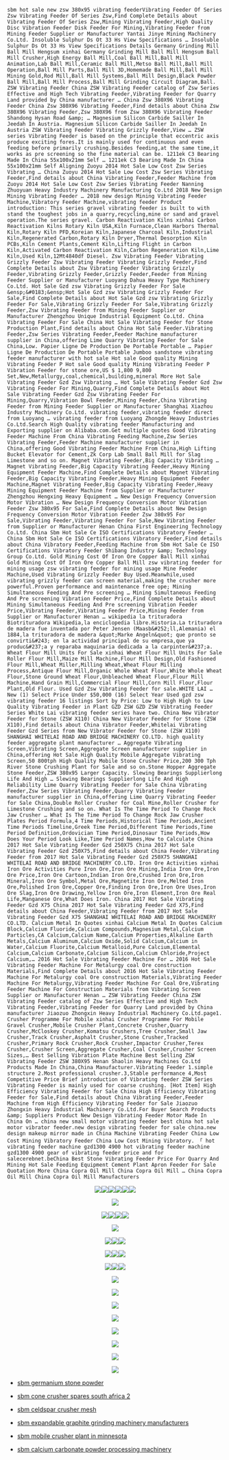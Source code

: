 
```
sbm hot sale new zsw 380x95 vibrating feederVibrating Feeder Of Series Zsw Vibrating Feeder Of Series Zsw,Find Complete Details about Vibrating Feeder Of Series Zsw,Mining Vibrating Feeder,High Quality Disc Vibration Feeder Disk Feeder For Mining,Vibrating Feeder from Mining Feeder Supplier or Manufacturer Yantai Jinye Mining Machinery Co.Ltd. Insoluble Sulphur Ds Ot 33 Hs View Specifications … Insoluble Sulphur Ds Ot 33 Hs View Specifications Details Germany Grinding Mill Ball Mill Hengsum xinhai Germany Grinding Mill Ball Mill Hengsum Ball Mill Crusher,High Energy Ball Mill,Coal Ball Mill,Ball Mill Animation,Lab Ball Mill,Ceramic Ball Mill,Metso Ball Mill,Ball Mill Operation,Ball Mill Parts,Ball Mill 3D,Homemade Ball Mill,Ball Mill Mining Gold,Rod Mill,Ball Mill Systems,Ball Mill Design,Black Powder Ball Mill,Ball Mill Process,Ball Mill Grinding Circuit Diagram,Ball. ZSW Vibrating Feeder China ZSW Vibrating Feeder catalog of Zsw Series Effective and High Tech Vibrating Feeder,Vibrating Feeder for Quarry Land provided by China manufacturer … China Zsw 380X96 Vibrating Feeder China Zsw 380X96 Vibrating Feeder,Find details about China Zsw 380X96 Vibrating Feeder,Zsw 380X96 from Zsw 380X96 Vibrating Feeder Shandong Hysan Road &amp; … Magnesium Silicon Carbide Sailler In Jeedah In Austria. Magnesium Silicon Carbide Sailler In Jeedah In Austria ZSW Vibrating Feeder Vibrating Grizzly Feeder,View … ZSW series Vibrating Feeder is based on the principle that eccentric axis produce exciting fores.It is mainly used for continuous and even feeding before primarily crushing.Besides feeding,at the same time,it works as pre screening so the fine material can be. 1211ek C3 Bearing Made In China 55x100x21mm Self … 1211ek C3 Bearing Made In China 55x100x21mm Self Aligning Zuoyu 2014 Hot Sale Low Cost Zsw Series Vibrating … China Zuoyu 2014 Hot Sale Low Cost Zsw Series Vibrating Feeder,Find details about China Vibrating Feeder,Feeder Machine from Zuoyu 2014 Hot Sale Low Cost Zsw Series Vibrating Feeder Nanning Zhuoyuan Heavy Industry Machinery Manufacturing Co.Ltd 2018 New Design Mining Vibrating Feeder … 2018 new design Mining Vibrating Feeder Machine,Vibratory Feeder Machine,vibrating feeder Product introduction: This series gravel vibrating feeder is built to with stand the toughest jobs in a quarry,recycling,mine or sand and gravel operation.The series gravel. Carbon Reactivation Kilns xinhai Carbon Reactivation Kilns Rotary Kiln USA,Kiln Furnace,Clean Harbors Thermal Kiln,Rotary Kiln PFD,Koreian Kiln,Japanese Charcoal Kiln,Industrial Kiln,Regenerated Carbon,Rotary Kiln Dryer,Thermal Desorption Kiln PCBs,Kiln Cement Plants,Cement Kiln,Lifting Flight in Carbon Kiln,Activated Carbon Reactivation Kiln,Carbon Regeneration Kiln,Lime Kiln,Used Kiln,12Mt4840df Diesel. Zsw Vibrating Feeder Vibrating Grizzly Feeder Zsw Vibrating Feeder Vibrating Grizzly Feeder,Find Complete Details about Zsw Vibrating Feeder Vibrating Grizzly Feeder,Vibrating Grizzly Feeder,Grizzly Feeder,Feeder from Mining Feeder Supplier or Manufacturer Luoyang Dahua Heavy Type Machinery Co.Ltd. Hot Sale Gzd zsw Vibrating Grizzly Feeder For Sale &ensp;&#0183;&ensp;Hot Sale Gzd zsw Vibrating Grizzly Feeder For Sale,Find Complete Details about Hot Sale Gzd zsw Vibrating Grizzly Feeder For Sale,Vibrating Grizzly Feeder For Sale,Vibrating Grizzly Feeder,Zsw Vibrating Feeder from Mining Feeder Supplier or Manufacturer Zhengzhou Unique Industrial Equipment Co.Ltd. China Vibrating Feeder For Sale China Hot Sale Vibrating Feeder for Stone Production Plant,Find details about China Hot Sale Feeder.Vibrating Feeder,Zsw Series Vibrating Feeder,Feeder Machine manufacturer supplier in China,offering Lime Quarry Vibrating Feeder for Sale China,Low. Papier Ligne De Production De Portable Portable … Papier Ligne De Production De Portable Portable Jumboo sandstone vibrating feeder manufacturer with hot sale Hot sale Good quality Mining Vibrating Feeder P Hot sale Good quality Mining Vibrating Feeder P Vibration Feeder for stone ore,US $ 1,800 9,800 Set,New,Metallurgy,coal,chemical,building,mineral More Hot Sale Vibrating Feeder Gzd Zsw Vibrating … Hot Sale Vibrating Feeder Gzd Zsw Vibrating Feeder For Mining,Quarry,Find Complete Details about Hot Sale Vibrating Feeder Gzd Zsw Vibrating Feeder For Mining,Quarry,Vibration Bowl Feeder,Mining Feeder,China Vibrating Feeder from Mining Feeder Supplier or Manufacturer Shanghai Xiazhou Industry Machinery Co.Ltd. vibrating feeder,vibrating feeder direct from Luoyang … vibrating feeder from Luoyang Zhongde Heavy Industries Co.Ltd.Search High Quality vibrating feeder Manufacturing and Exporting supplier on Alibaba.com.Get multiple quotes Good Vibrating Feeder Machine From China Vibrating Feeding Machine,Zsw Series Vibrating Feeder,Feeder Machine manufacturer supplier in China,offering Good Vibrating Feeder Machine From China,High Lifting Bucket Elevator for Cement,Zk Corp Lab Small Ball Mill for Slag Limestone and so on. Magnet Vibrating Feeder,Big Capacity Vibrating … Magnet Vibrating Feeder,Big Capacity Vibrating Feeder,Heavy Mining Equipment Feeder Machine,Find Complete Details about Magnet Vibrating Feeder,Big Capacity Vibrating Feeder,Heavy Mining Equipment Feeder Machine,Magnet Vibrating Feeder,Big Capacity Vibrating Feeder,Heavy Mining Equipment Feeder Machine from Supplier or Manufacturer Zhengzhou Hengxing Heavy Equipment … New Design Frequency Conversion Motor Vibration … New Design Frequency Conversion Motor Vibration Feeder Zsw 380x95 For Sale,Find Complete Details about New Design Frequency Conversion Motor Vibration Feeder Zsw 380x95 For Sale,Vibrating Feeder,Vibrating Feeder For Sale,New Vibrating Feeder from Supplier or Manufacturer Henan China First Engineering Technology Co.Ltd. China Sbm Hot Sale Ce ISO Certifications Vibratory Feeder … China Sbm Hot Sale Ce ISO Certifications Vibratory Feeder,Find details about China Vibratory Feeder,Feeding Machine from Sbm Hot Sale Ce ISO Certifications Vibratory Feeder Shibang Industry &amp; Technology Group Co.Ltd. Gold Mining Cost Of Iron Ore Copper Ball Mill xinhai Gold Mining Cost Of Iron Ore Copper Ball Mill zsw vibrating feeder for mining usage zsw vibrating feeder for mining usage Mine Feeder Machine,Used Vibrating Grizzly Feeder Buy Used.Meanwhile,used vibrating grizzly feeder can screen material,making the crusher more powerful.Proven performance and maintenance free ope; Mining Simultaneous Feeding And Pre screening … Mining Simultaneous Feeding And Pre screening Vibration Feeder Price,Find Complete Details about Mining Simultaneous Feeding And Pre screening Vibration Feeder Price,Vibrating Feeder,Vibrating Feeder Price,Mining Feeder from Supplier or Manufacturer Henan … wikipedia la trituradora Biotrituradora Wikipedia,la enciclopedia libre.Historia.La trituradora de madera fue inventada por Peter Jensen (Maasb&#252;ll,Alemania) el 1884,la trituradora de madera &quot;Marke Angeln&quot; que pronto se convirti&#243; en la actividad principal de su empresa,que ya produc&#237;a y reparaba maquinaria dedicada a la carpinter&#237;a. Wheat Flour Mill Units For Sale xinhai Wheat Flour Mill Units For Sale Roller Flour Mill,Maize Mill Machine,Flour Mill Design,Old Fashioned Flour Mill,Wheat Miller,Milling Wheat,Wheat Flour Milling Process,Antique Flour Mill,Organic Whole Wheat Flour,White Whole Wheat Flour,Stone Ground Wheat Flour,Unbleached Wheat Flour,Flour Mill Machine,Hand Grain Mill,Commercial Flour Mill,Corn Mill Flour,Flour Plant,Old Flour. Used Gzd Zsw Vibrating Feeder for sale.WHITE LAI … New (1) Select Price Under $50,000 (16) Select Year Used gzd zsw vibrating feeder 16 listings Sort by Price: Low to High High to Low Quality Vibrating Feeder in Plant GZD ZSW GZD ZSW Vibtrating Feeder Series White Lai vibrating feeder series have two. China New Vibrator Feeder for Stone (ZSW X110) China New Vibrator Feeder for Stone (ZSW X110),Find details about China Vibrator Feeder,Whitelai Vibrating Feeder Gzd Series from New Vibrator Feeder for Stone (ZSW X110) SHANGHAI WHITELAI ROAD AND BRIDGE MACHINERY CO.LTD. high quality feeder aggregate plant manufacturer … Aggregate Vibrating Screen,Vibrating Screen,Aggregate Screen manufacturer supplier in China,offering Hot Sale High Quality Mobile Aggregate Vibrating Screen,50 800tph High Quality Mobile Stone Crusher Price,200 300 Tph River Stone Crushing Plant for Sale and so on.Stone Hopper Aggregate Stone Feeder,ZSW 380x95 Larger Capacity. Slewing Bearings Supplierlong Life And High … Slewing Bearings Supplierlong Life And High Reliability Lime Quarry Vibrating Feeder for Sale China Vibrating Feeder,Zsw Series Vibrating Feeder,Quarry Vibrating Feeder manufacturer supplier in China,offering Lime Quarry Vibrating Feeder for Sale China,Double Roller Crusher for Coal Mine,Roller Crusher for Limestone Crushing and so on. What Is The Time Period To Change Rock Jaw Crusher … What Is The Time Period To Change Rock Jaw Crusher Plates Period Formula,4 Time Periods,Historical Time Periods,Ancient Time Periods Timeline,Greek Time Period,Different Time Periods,Time Period Definition,Ordovician Time Period,Dinosaur Time Periods,How Does Your Period Look Like,Time Period Names,How to Calculate China 2017 Hot Sale Vibrating Feeder Gzd 250X75 China 2017 Hot Sale Vibrating Feeder Gzd 250X75,Find details about China Feeder,Vibrating Feeder from 2017 Hot Sale Vibrating Feeder Gzd 250X75 SHANGHAI WHITELAI ROAD AND BRIDGE MACHINERY CO.LTD. Iron Ore Activities xinhai Iron Ore Activities Pure Iron Ore,Iron Ore Mining,India Iron Ore,Iron Ore Price,Iron Ore Cartoon,Indian Iron Ore,Crushed Iron Ore,Iron Mineral,Iron Ore Symbol,Metal Ore,Magnetite Iron Ore,Melted Iron Ore,Polished Iron Ore,Copper Ore,Finding Iron Ore,Iron Ore Uses,Iron Ore Slag,Iron Ore Drawing,Yellow Iron Ore,Iron Element,Iron Ore Real Life,Manganese Ore,What Does Iron. China 2017 Hot Sale Vibrating Feeder Gzd X75 China 2017 Hot Sale Vibrating Feeder Gzd X75,Find details about China Feeder,Vibrating Feeder from 2017 Hot Sale Vibrating Feeder Gzd X75 SHANGHAI WHITELAI ROAD AND BRIDGE MACHINERY CO.LTD. Calcium Metal In Quotes xinhai Calcium Metal In Quotes Calcium Block,Calcium Fluoride,Calcium Compounds,Magnesium Metal,Calcium Particles,CA Calcium,Calcium Name,Calcium Properties,Alkaline Earth Metals,Calcium Aluminum,Calcium Oxide,Solid Calcium,Calcium in Water,Calcium Fluorite,Calcium Metalloid,Pure Calcium,Elemental Calcium,Calcium Carbonate,Calcium Silicon,Calcium Chloride,Project Calcium,… 2016 Hot Sale Vibrating Feeder Machine For … 2016 Hot Sale Vibrating Feeder Machine For Metalurgy coal Ore construction Materials,Find Complete Details about 2016 Hot Sale Vibrating Feeder Machine For Metalurgy coal Ore construction Materials,Vibrating Feeder Machine For Metalurgy,Vibrating Feeder Machine For Coal Ore,Vibrating Feeder Machine For Construction Materials from Vibrating Screen Supplier or Manufacturer Henan … ZSW Vibrating Feeder China ZSW Vibrating Feeder catalog of Zsw Series Effective and High Tech Vibrating Feeder,Vibrating Feeder for Quarry Land provided by China manufacturer Jiaozuo Zhongxin Heavy Industrial Machinery Co.Ltd.page1. Crusher Programme For Mobile xinhai Crusher Programme For Mobile Gravel Crusher,Mobile Crusher Plant,Concrete Crusher,Quarry Crusher,McCloskey Crusher,Komatsu Crushers,Tree Crusher,Small Jaw Crusher,Track Crusher,Asphalt Crusher,Stone Crusher,Tracked Crusher,Primary Rock Crusher,Rock Crusher,Impactor Crusher,Terex Crusher,Crusher Screen,Aggregate Crusher,Coal Crusher,Crusher Screen Sizes,… Best Selling Vibration Plate Machine Best Selling ZSW Vibrating Feeder ZSW 380X95 Henan Shaolin Heavy Machines Co.Ltd Products Made In China,China Manufacturer.Vibrating Feeder 1.simple structure 2.Most professional crusher.3,Stable performance 4,Most Competitive Price Brief introduction of Vibrating feeder ZSW Series Vibrating Feeder is mainly used for coarse crushing. [Hot Item] High Efficiency Vibrating Feeder for Sale China High Efficiency Vibrating Feeder for Sale,Find details about China Vibrating Feeder,Feeder Machine from High Efficiency Vibrating Feeder for Sale Jiaozuo Zhongxin Heavy Industrial Machinery Co.Ltd.For Buyer Search Products &amp; Suppliers Product New Design Vibrating Feeder Motor Made In China On … china new small motor vibrating feeder best china hot sale motor vibrator feeder.new design vibrating feeder for sale china.new design makeup mirror made in China Machine Vibrating Feeder China Low Cost Mining Vibratory Feeder China Low Cost Mining Vibratory. 「 hot vibrating feeder machine gzd1300 4900 hot vibrating feeder machine gzd1300 4900 gear of vibrating feeder price and for salecerebnet.beChina Best Stone Vibrating Feeder Price For Quarry And Mining Hot Sale Feeding Equipment Cement Plant Apron Feeder For Sale Quotation More China Copra Oil Mill China Copra Oil Mill … China Copra Oil Mill China Copra Oil Mill Manufacturers 
```

<div align="center">
  
<a rel="nofollow" href="https://m.shibang-china.com?f=github&k=sbm+hot+sale+new+zsw+380x95+vibrating+feeder"><img src="https://static.shibang-china.com/en/l.png"></a><img src="https://static.shibang-china.com/en/hw.png"><a rel="nofollow" href="https://m.shibang-china.com/product/?f=github&k=sbm+hot+sale+new+zsw+380x95+vibrating+feeder"><img src="https://static.shibang-china.com/en/p.png"></a><a rel="nofollow" href="https://m.shibang-china.com/cases/?f=github&k=sbm+hot+sale+new+zsw+380x95+vibrating+feeder"><img src="https://static.shibang-china.com/en/c.png"></a><a rel="nofollow" href="https://m.shibang-china.com/news/?f=github&k=sbm+hot+sale+new+zsw+380x95+vibrating+feeder"><img src="https://static.shibang-china.com/en/n.png"></a><a rel="nofollow" href="https://m.shibang-china.com?f=github&k=sbm+hot+sale+new+zsw+380x95+vibrating+feeder"><img src="https://static.shibang-china.com/en/m.png"></a>

<a rel="nofollow" href="https://m.shibang-china.com/product/?f=github&k=sbm+hot+sale+new+zsw+380x95+vibrating+feeder"><img src="https://static.shibang-china.com/en/b.jpg"></a>
  
<a rel="nofollow" href="https://m.shibang-china.com/solution-aggregate.html?f=github&k=sbm+hot+sale+new+zsw+380x95+vibrating+feeder"><img src="https://static.shibang-china.com/en/a.jpg"></a><a rel="nofollow" href="https://m.shibang-china.com/solution-mine.html?f=github&k=sbm+hot+sale+new+zsw+380x95+vibrating+feeder"><img src="https://static.shibang-china.com/en/m.jpg"></a><a rel="nofollow" href="https://m.shibang-china.com/solution-mill.html?f=github&k=sbm+hot+sale+new+zsw+380x95+vibrating+feeder"><img src="https://static.shibang-china.com/en/g.jpg"></a><a rel="nofollow" href="https://m.shibang-china.com/solution-epc.html?f=github&k=sbm+hot+sale+new+zsw+380x95+vibrating+feeder"><img src="https://static.shibang-china.com/en/e.jpg"></a>

<a rel="nofollow" href="https://m.shibang-china.com/product/?f=github&k=sbm+hot+sale+new+zsw+380x95+vibrating+feeder"><img src="https://static.shibang-china.com/en/a-p.png"></a>

<a rel="nofollow" href="https://m.shibang-china.com/product/crusher/c6x.html?f=github&k=sbm+hot+sale+new+zsw+380x95+vibrating+feeder"><img src="https://static.shibang-china.com/en/j.jpg"></a><a rel="nofollow" href="https://m.shibang-china.com/product/crusher/ci5x.html?f=github&k=sbm+hot+sale+new+zsw+380x95+vibrating+feeder"><img src="https://static.shibang-china.com/en/i.jpg"></a><a rel="nofollow" href="https://m.shibang-china.com/product/crusher/hst.html?f=github&k=sbm+hot+sale+new+zsw+380x95+vibrating+feeder"><img src="https://static.shibang-china.com/en/c.jpg"></a>

<a rel="nofollow" href="https://m.shibang-china.com/product/mill/mtw.html?f=github&k=sbm+hot+sale+new+zsw+380x95+vibrating+feeder"><img src="https://static.shibang-china.com/en/mtw.jpg"></a><a rel="nofollow" href="https://m.shibang-china.com/product/mill/scm.html?f=github&k=sbm+hot+sale+new+zsw+380x95+vibrating+feeder"><img src="https://static.shibang-china.com/en/scm.jpg"></a><a rel="nofollow" href="https://m.shibang-china.com/product/mill/lm.html?f=github&k=sbm+hot+sale+new+zsw+380x95+vibrating+feeder"><img src="https://static.shibang-china.com/en/lm.jpg"></a>

<a rel="nofollow" href="https://m.shibang-china.com/product/sand/vsi6x.html?f=github&k=sbm+hot+sale+new+zsw+380x95+vibrating+feeder"><img src="https://static.shibang-china.com/en/6x.jpg"></a><a rel="nofollow" href="https://m.shibang-china.com/product/sand/vu.html?f=github&k=sbm+hot+sale+new+zsw+380x95+vibrating+feeder"><img src="https://static.shibang-china.com/en/vu.jpg"></a><a rel="nofollow" href="https://m.shibang-china.com/product/mobile/klun.html?f=github&k=sbm+hot+sale+new+zsw+380x95+vibrating+feeder"><img src="https://static.shibang-china.com/en/k.jpg"></a>

<a rel="nofollow" href="https://m.shibang-china.com/cases/?f=github&k=sbm+hot+sale+new+zsw+380x95+vibrating+feeder"><img src="https://static.shibang-china.com/en/case.png"></a>

<a rel="nofollow" href="https://m.shibang-china.com/cases/aggregate/202.html?f=github&k=sbm+hot+sale+new+zsw+380x95+vibrating+feeder"><img src="https://static.shibang-china.com/en/c-1.jpg"></a>

<a rel="nofollow" href="https://m.shibang-china.com/cases/aggregate/203.html?f=github&k=sbm+hot+sale+new+zsw+380x95+vibrating+feeder"><img src="https://static.shibang-china.com/en/c-2.jpg"></a>

<a rel="nofollow" href="https://m.shibang-china.com/cases/mill/123.html?f=github&k=sbm+hot+sale+new+zsw+380x95+vibrating+feeder"><img src="https://static.shibang-china.com/en/c-3.jpg"></a>

<a rel="nofollow" href="https://m.shibang-china.com/contact_us.html?f=github&k=sbm+hot+sale+new+zsw+380x95+vibrating+feeder"><img src="https://static.shibang-china.com/en/contact.png"></a>

<a rel="nofollow" href="https://swt.shibang-china.com/?f=github&k=sbm+hot+sale+new+zsw+380x95+vibrating+feeder"><img src="https://static.shibang-china.com/en/chat.png"></a>

<a rel="nofollow" href="https://whatsapp.shibangsoft.com/WhatsApp.php?f=github&k=sbm+hot+sale+new+zsw+380x95+vibrating+feeder"><img src="https://static.shibang-china.com/en/whatsapp.png"></a>

<a rel="nofollow" href="https://m.shibang-china.com/?f=github&k=sbm+hot+sale+new+zsw+380x95+vibrating+feeder"><img src="https://static.shibang-china.com/en/website.png"></a>

</div>


* [sbm germanium stone powder](sbm%20germanium%20stone%20powder.md)

* [sbm cone crusher spares south africa 2](sbm%20cone%20crusher%20spares%20south%20africa%202.md)

* [sbm celdspar crusher mesh](sbm%20celdspar%20crusher%20mesh.md)

* [sbm expandable graphite grinding machinery manufacturers](sbm%20expandable%20graphite%20grinding%20machinery%20manufacturers.md)

* [sbm mobile crusher plant in minnesota](sbm%20mobile%20crusher%20plant%20in%20minnesota.md)

* [sbm calcium carbonate powder processing machinery](sbm%20calcium%20carbonate%20powder%20processing%20machinery.md)